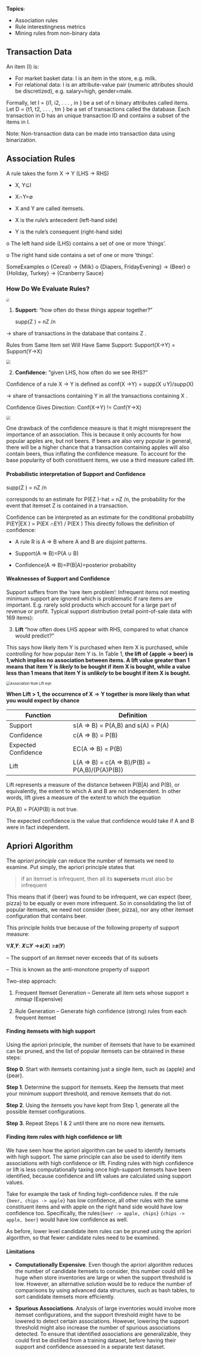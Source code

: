 **Topics**:

- Association rules
- Rule interestingness metrics
- Mining rules from non-binary data

 

## Transaction Data 

An item (I) is: 

- For market basket data: I is an item in the store, e.g. milk. 
- For relational data: I is an attribute-value pair (numeric attributes should be discretized), e.g. salary=high, gender=male. 

Formally, let I = {i1, i2, . . . , in } be a set of n binary attributes called items. Let D = {t1, t2, . . . , tm } be a set of transactions called the database. Each transaction in D has an unique transaction ID and contains a subset of the items in I. 

Note: Non-transaction data can be made into transaction data using binarization. 



## Association Rules

A rule takes the form X → Y  (LHS  → RHS)

- X, Y⊆I 

- X∩Y=∅
- X and Y are called itemsets. 
- X is the rule’s antecedent (left-hand side) 
- Y is the rule’s consequent (right-hand side) 

o The left hand side (LHS) contains a set of one or more ‘things’. 

o The right hand side contains a set of one or more ‘things’. 

SomeExamples
 o {Cereal}  → {Milk}
 o {Diapers, FridayEvening}  → {Beer}
 o {Holiday, Turkey}  →  {Cranberry Sauce} 



### How Do We Evaluate Rules?



<img src='https://annalyzin.files.wordpress.com/2016/04/association-rule-support-table.png?w=503&h=447' style="zoom:50%;" >

1. **Support:** “how often do these things appear together?” 

   supp(Z ) = nZ /n

→ share of transactions in the database that contains Z . 

Rules from Same Item set Will Have Same Support: Support(X→Y) = Support(Y→X) 

<img src="https://annalyzin.files.wordpress.com/2016/03/association-rule-support-eqn.png?w=248&h=68" style="zoom:67%;" >



2. **Confidence:** “given LHS, how often do we see RHS?”  

Confidence of a rule X → Y is defined as conf(X →Y) = supp(X ∪Y)/supp(X) 

→ share of transactions containing Y in all the transactions containing X . 

Confidence Gives Direction: Conf(X→Y) != Conf(Y→X) 

<img src="https://annalyzin.files.wordpress.com/2016/03/association-rule-confidence-eqn.png?w=527&amp;h=77" style="zoom:67%;" />



One drawback of the confidence measure is that it might misrepresent the importance of an association. This is because it only accounts for how popular apples are, but not beers. If beers are also very popular in general, there will be a higher chance that a transaction containing apples will also contain beers, thus inflating the confidence measure. To account for the base popularity of both constituent items, we use a third measure called lift.



#### Probabilistic interpretation of Support and Confidence

supp(Z ) = nZ /n

corresponds to an estimate for P(EZ )-hat = nZ /n, the probability for the event that itemset Z is contained in a transaction. 

Confidence can be interpreted as an estimate for the conditional probability P(EY|EX ) = P(EX ∩EY) / P(EX ) This directly follows the definition of confidence: 

- A rule R is A ⇒ B where A and B are disjoint patterns. 
- Support(A ⇒ B)=P(A ∪ B) 

- Confidence(A ⇒ B)=P(B|A)=posterior probability 

  
#### Weaknesses of Support and Confidence

Support suffers from the ‘rare item problem’: Infrequent items not meeting minimum support are ignored which is problematic if rare items are important.
 E.g. rarely sold products which account for a large part of revenue or profit. Typical support distribution (retail point-of-sale data with 169 items): 



3. **Lift** “how often does LHS appear with RHS, compared to what chance would predict?” 

This says how likely item Y is purchased when item X is purchased, while controlling for how popular item Y is. In Table 1, **the lift of {apple -> beer} is 1,which implies no association between items. A lift value greater than 1 means that item Y is *likely* to be bought if item X is bought, while a value less than 1 means that item Y is *unlikely* to be bought if item X is bought.**

<img src="https://annalyzin.files.wordpress.com/2016/03/association-rule-lift-eqn.png?w=566&amp;h=80" alt="Association Rule Lift eqn" style="zoom: 67%;" />

**When Lift > 1, the occurrence of
 X** ⇒ **Y together is more likely than what you would expect by chance** 



| Function            | Definition                                   |
| ------------------- | -------------------------------------------- |
| Support             | s(A ⇒ B) = P(A,B) and s(A) = P(A)            |
| Confidence          | c(A ⇒ B) = P(B)                              |
| Expected Confidence | EC(A ⇒ B) = P(B)                             |
| Lift                | L(A ⇒ B) = c(A ⇒ B)/P(B) = P(A,B)/(P(A)P(B)) |

Lift represents a measure of the distance between P(B|A) and P(B), or equivalently, the extent to which A and B are not independent. In other words, lift gives a measure of the extent to which the equation 

P(A,B) = P(A)P(B)  is not true. 

The expected confidence is the value that confidence would take if A and B were in fact independent.
 





## Apriori Algorithm

The *apriori principle* can reduce the number of itemsets we need to examine. Put simply, the apriori principle states that

> if an itemset is infrequent, then all its **supersets** must also be infrequent

This means that if {beer} was found to be infrequent, we can expect {beer, pizza} to be equally or even more infrequent. So in consolidating the list of popular itemsets, we need not consider {beer, pizza}, nor any other itemset configuration that contains beer.

This principle holds true because of the following property of support measure: 

∀𝑿,𝒀: 𝑿⊆𝒀 ⇒𝒔(𝑿) ≥𝒔(𝒀)

– The support of an itemset never exceeds that of its subsets 

– This is known as the anti-monotone property of support 



Two-step approach: 

1. Frequent Itemset Generation
    – Generate all item sets whose support ≥ 𝑚𝑖𝑛𝑠𝑢𝑝  (Expensive)

2. Rule Generation
    – Generate high confidence (strong) rules from each frequent itemset 



#### Finding itemsets with high support

Using the apriori principle, the number of itemsets that have to be examined can be pruned, and the list of popular itemsets can be obtained in these steps:

**Step 0**. Start with itemsets containing just a single item, such as {apple} and {pear}.

**Step 1**. Determine the support for itemsets. Keep the itemsets that meet your minimum support threshold, and remove itemsets that do not.

**Step 2**. Using the itemsets you have kept from Step 1, generate all the possible itemset configurations.

**Step 3**. Repeat Steps 1 & 2 until there are no more new itemsets.





#### Finding item rules with high confidence or lift

We have seen how the apriori algorithm can be used to identify itemsets with high support. The same principle can also be used to identify item associations with high confidence or lift. Finding rules with high confidence or lift is less computationally taxing once high-support itemsets have been identified, because confidence and lift values are calculated using support values.

Take for example the task of finding high-confidence rules. If the rule `{beer, chips -> apple}` has low confidence, all other rules with the same constituent items and with apple on the right hand side would have low confidence too. Specifically, the rules`{beer -> apple, chips}` `{chips -> apple, beer}` would have low confidence as well. 

As before, lower level candidate item rules can be pruned using the apriori algorithm, so that fewer candidate rules need to be examined.

 

#### Limitations

- **Computationally Expensive**. Even though the apriori algorithm reduces the number of candidate itemsets to consider, this number could still be huge when store inventories are large or when the support threshold is low. However, an alternative solution would be to reduce the number of comparisons by using advanced data structures, such as hash tables, to sort candidate itemsets more efficiently.

- **Spurious Associations**. Analysis of large inventories would involve more itemset configurations, and the support threshold might have to be lowered to detect certain associations. However, lowering the support threshold might also increase the number of spurious associations detected. To ensure that identified associations are generalizable, they could first be distilled from a training dataset, before having their support and confidence assessed in a separate test dataset.









